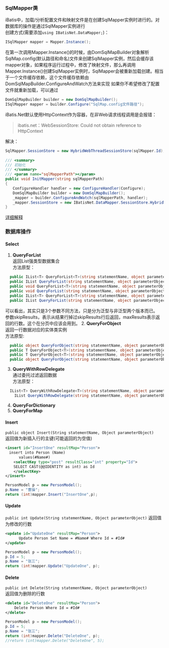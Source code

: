 ### SqlMapper类
iBatis中，加载/分析配置文件和映射文件是在创建SqlMapper实例时进行的。对数据库的操作是通过SqlMapper实例进行  
创建方式(需要添加`using IBatisNet.DataMapper;`)：
```c#
ISqlMapper mapper = Mapper.Instance();
```
在第一次调用Mapper.Instance()的时候，由DomSqlMapBuilder对象解析SqlMap.config(默认路径和命名)文件来创建SqlMapper实例，然后会缓存该mapper对象，如果程序运行过程中，修改了映射文件，那么再调用Mapper.Instance()创建SqlMapper实例时，SqlMapper会被重新加载创建。相当于一个文件缓存依赖，这个文件缓存依赖由DomSqlMapBuilder.ConfigureAndWatch方法来实现
如果你不希望修改了配置文件就重新加载，可以通过
```c#
DomSqlMapBuilder builder = new DomSqlMapBuilder();
ISqlMapper mapper = builder.Configure("SqlMap.config文件路径");
```
iBatis.Net默认使用HttpContext作为容器，在非Web请求线程调用是会报错：
> ibatis.net：WebSessionStore: Could not obtain reference to HttpContext

解决：
```c#
SqlMapper.SessionStore = new HybridWebThreadSessionStore(sqlMapper.Id);
 
/// <summary>
/// 初始化
/// </summary>
/// <param name="sqlMapperPath"></param>
public void InitMapper(string sqlMapperPath)
{
　　ConfigureHandler handler = new ConfigureHandler(Configure);
　　DomSqlMapBuilder builder = new DomSqlMapBuilder();
　　_mapper = builder.ConfigureAndWatch(sqlMapperPath, handler);
　　_mapper.SessionStore = new IBatisNet.DataMapper.SessionStore.HybridWebThreadSessionStore(_mapper.Id);
}
```
[详细解释](http://www.iloveher.cn/ibatis/hybridwebthreadsessionstore.html)

### 数据库操作
#### Select
1. **QueryForList**  
  返回List<T>强类型数据集合  
  方法原型：  
```C#
  public IList<T> QueryForList<T>(string statementName, object parameterObject);
  public IList QueryForList(string statementName, object parameterObject);
  public void QueryForList<T>(string statementName, object parameterObject, IList<T> resultObject);
  public void QueryForList(string statementName, object parameterObject, IList resultObject);
  public IList<T> QueryForList<T>(string statementName, object parameterObject, int skipResults,int maxResults);
  public IList QueryForList(string statementName, object parameterObject, int skipResult
```
  可以看出，其实只是3个参数不同方法，只是分为泛型与非泛型两个版本而已。  
  参数skipResults，表示从结果行掉过skipResults行后返回，maxResults表示返回的行数。这个在分页中应该会用到。
2. **QueryForObject**  
  返回一行数据对应的实体类实例  
  方法原型:  
```c#
  public object QueryForObject(string statementName, object parameterObject);
  public T QueryForObject<T>(string statementName, object parameterObject);
  public T QueryForObject<T>(string statementName, object parameterObject, T instanceObject);
  public object QueryForObject(string statementName, object parameterObject, object resultObject)
```
3. **QueryWithRowDelegate**  
  通过委托过滤返回数据  
  方法原型：  
```c#
  IList<T> QueryWithRowDelegate<T>(string statementName, object parameterObject, RowDelegate<T> rowDelegate);
    IList QueryWithRowDelegate(string statementName, object parameterObject, RowDelegate rowDelegate);
```
4. **QueryForDictionary**  
5. **QueryForMap**  

#### Insert
`public object Insert(String statementName, Object parameterObject)`  
返回值为新插入行的主键(可能返回的为空值)
```xml
<insert id="InsertOne" resultMap="Person">
　insert into Person (Name)
      values(#Name#)
　  <selectKey type="post" resultClass="int" property="Id">
　  SELECT CAST(@@IDENTITY as int) as Id
　  </selectKey>
</insert>
```
```c#
PersonModel p = new PersonModel();
p.Name = "曹操";
return (int)mapper.Insert("InsertOne",p);
```

#### Update
`public int Update(String statementName, Object parameterObject)` 
返回值为修改的行数  
```xml
<update id="UpdateOne" resultMap="Person">
      Update Person Set Name = #Name# Where Id = #Id#
</update>
```
```c#
PersonModel p = new PersonModel();
p.Id = 5;
p.Name = "张三";
return (int)mapper.Update("UpdateOne", p);
```

#### Delete
`public int Delete(String statementName, Object parameterObject)`  
返回值为删除的行数  
```xml
<delete id="DeleteOne" resultMap="Person">
    Delete Person Where Id = #Id#
</delete>
```
```c#
PersonModel p = new PersonModel();
p.Id = 5;
p.Name = "张三";
return (int)mapper.Delete("DeleteOne", p);
//return (int)mapper.Delete("DeleteOne", 5);
```